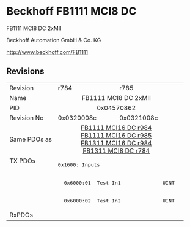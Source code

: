 # Beckhoff FB1111 MCI8 DC

FB1111 MCI8 DC 2xMII

Beckhoff Automation GmbH & Co. KG

http://www.beckhoff.com/FB1111

## Revisions
<table>
<tr>
<td>Revision</td>
<td>r784</td>
<td>r785</td>
</tr>
<tr>
<td>Name</td>
<td colspan=2 align="center">FB1111 MCI8 DC 2xMII</td>
</tr>
<tr>
<td>PID</td>
<td colspan=2 align="center">0x04570862</td>
</tr>
<tr>
<td>Revision No</td>
<td>0x0320008c</td>
<td>0x0321008c</td>
</tr>
<tr>
<td>Same PDOs as</td>
<td colspan=2 align="center"><a href="FB1111+MCI16+DC.md">FB1111 MCI16 DC r984</a><br/><a href="FB1111+MCI16+DC.md">FB1111 MCI16 DC r985</a><br/><a href="FB1311+MCI16+DC.md">FB1311 MCI16 DC r984</a><br/><a href="FB1311+MCI8+DC.md">FB1311 MCI8 DC r784</a></td>
</tr>
<tr>
<td rowspan=3 valign=top>TX PDOs</td>
<td colspan=2 align="left"><pre>0x1600: Inputs</pre></td>
<td></td>
</tr>
<tr>
<td colspan=2 align="left"><pre>  0x6000:01  Test In1              UINT</pre></td>
</tr>
<tr>
<td colspan=2 align="left"><pre>  0x6000:02  Test In2              UINT</pre></td>
</tr>
<tr>
<td>RxPDOs</td>
<td colspan=2 align="left"></td>
</tr>
</table>
